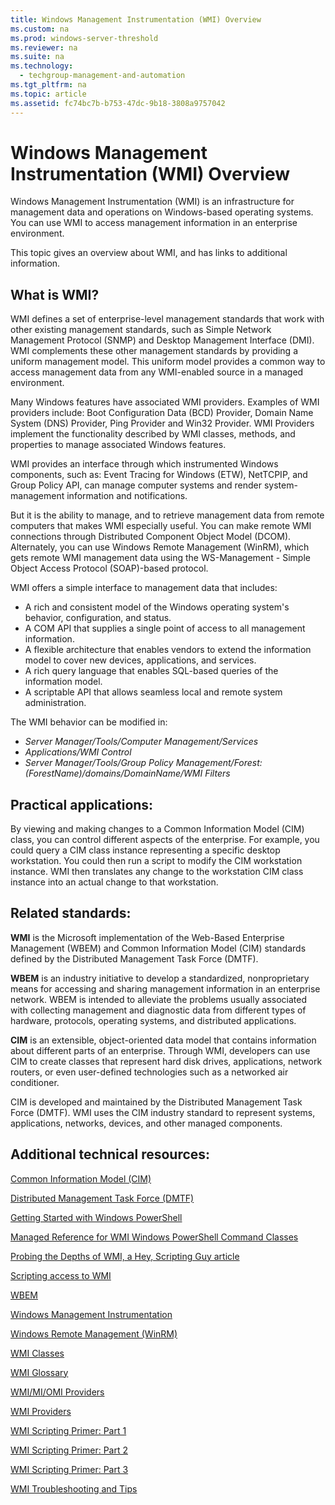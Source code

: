 ```yaml
---
title: Windows Management Instrumentation (WMI) Overview
ms.custom: na
ms.prod: windows-server-threshold
ms.reviewer: na
ms.suite: na
ms.technology: 
  - techgroup-management-and-automation
ms.tgt_pltfrm: na
ms.topic: article
ms.assetid: fc74bc7b-b753-47dc-9b18-3808a9757042
---
```

# Windows Management Instrumentation (WMI) Overview
Windows Management Instrumentation \(WMI\) is an infrastructure for management data and operations on Windows-based operating systems. You can use WMI to access management information in an enterprise environment.

This topic gives an overview about WMI, and has links to additional information.

## What is WMI?
WMI defines a set of enterprise-level management standards that work with other existing management standards, such as Simple Network Management Protocol \(SNMP\) and Desktop Management Interface \(DMI\). WMI complements these other management standards by providing a uniform management model. This uniform model provides a common way to access management data from any WMI-enabled source in a managed environment.

Many Windows features have associated WMI providers. Examples of WMI providers include: Boot Configuration Data \(BCD\) Provider, Domain Name System \(DNS\) Provider, Ping Provider and Win32 Provider. WMI Providers implement the functionality described by WMI classes, methods, and properties to manage associated Windows features.

WMI provides an interface through which instrumented Windows components, such as: Event Tracing for Windows \(ETW\), NetTCPIP, and Group Policy API, can manage computer systems and render system-management information and notifications.

But it is the ability to manage, and to retrieve management data from remote computers that makes WMI especially useful. You can make remote WMI connections through Distributed Component Object Model \(DCOM\). Alternately, you can use Windows Remote Management \(WinRM\), which gets remote WMI management data using the WS-Management - Simple Object Access Protocol \(SOAP\)-based protocol.

WMI offers a simple interface to management data that includes:
- A rich and consistent model of the Windows operating system's behavior, configuration, and status.
- A COM API that supplies a single point of access to all management information.
- A flexible architecture that enables vendors to extend the information model to cover new devices, applications, and services.
- A rich query language that enables SQL-based queries of the information model.
- A scriptable API that allows seamless local and remote system administration.

The WMI behavior can be modified in:
- *Server Manager/Tools/Computer Management/Services*
- *Applications/WMI Control*
- *Server Manager/Tools/Group Policy Management/Forest: \(ForestName\)/domains/DomainName/WMI Filters*

## Practical applications:
By viewing and making changes to a Common Information Model \(CIM\) class, you can control different aspects of the enterprise. For example, you could query a CIM class instance representing a specific desktop workstation. You could then run a script to modify the CIM workstation instance. WMI then translates any change to the workstation CIM class instance into an actual change to that workstation.

## Related standards:
**WMI** is the Microsoft implementation of the Web-Based Enterprise Management \(WBEM\)  and Common Information Model \(CIM\) standards defined by the Distributed Management Task Force \(DMTF\).

**WBEM** is an industry initiative to develop a standardized, nonproprietary means for accessing and sharing management information in an enterprise network. WBEM is intended to alleviate the problems usually associated with collecting management and diagnostic data from different types of hardware, protocols, operating systems, and distributed applications.

**CIM** is an extensible, object-oriented data model that contains information about different parts of an enterprise. Through WMI, developers can use CIM to create classes that represent hard disk drives, applications, network routers, or even user-defined technologies such as a networked air conditioner.

CIM is developed and maintained by the Distributed Management Task Force (DMTF). WMI uses the CIM industry standard to represent systems, applications, networks, devices, and other managed components.

## Additional technical resources:
[Common Information Model \(CIM\)](http://www.dmtf.org/standards/cim)

[Distributed Management Task Force \(DMTF\)](http://www.dmtf.org/)

[Getting Started with Windows PowerShell](https://technet.microsoft.com/library/hh857337.aspx)

[Managed Reference for WMI Windows PowerShell Command Classes](https://msdn.microsoft.com/library/windows/desktop/ee309379.aspx)

[Probing the Depths of WMI, a Hey, Scripting Guy article](https://technet.microsoft.com/magazine/2008.11.heyscriptingguy.aspx)

[Scripting access to WMI](https://msdn.microsoft.com/library/windows/desktop/aa393256.aspx) 

[WBEM](http://www.dmtf.org/standards/wbem)

[Windows Management Instrumentation](https://msdn.microsoft.com/library/windows/desktop/aa394582.aspx)  

[Windows Remote Management \(WinRM\)](https://msdn.microsoft.com/library/windows/desktop/aa384426.aspx)

[WMI Classes](https://msdn.microsoft.com/library/windows/desktop/aa394554.aspx)

[WMI Glossary](https://msdn.microsoft.com/library/windows/desktop/aa394561.aspx)

[WMI/MI/OMI Providers](https://msdn.microsoft.com/library/windows/desktop/bg126473.aspx)

[WMI Providers](https://msdn.microsoft.com/library/windows/desktop/aa394570.aspx)

[WMI Scripting Primer: Part 1](https://msdn.microsoft.com/library/ms974579.aspx)

[WMI Scripting Primer: Part 2](https://msdn.microsoft.com/library/ms974592.aspx)

[WMI Scripting Primer: Part 3](https://msdn.microsoft.com/library/ms974547.aspx)

[WMI Troubleshooting and Tips](https://technet.microsoft.com/library/ee692772.aspx)




  

